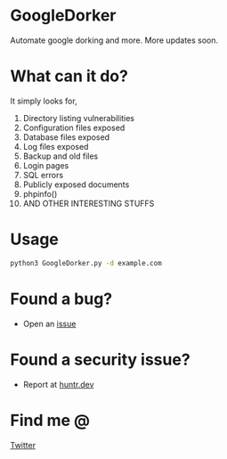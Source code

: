 # GoogleDorker
Automate google dorking and more. More updates soon.

# What can it do?
It simply looks for,
1) Directory listing vulnerabilities
2) Configuration files exposed
3) Database files exposed
4) Log files exposed
5) Backup and old files
6) Login pages
7) SQL errors
8) Publicly exposed documents
9) phpinfo()
10) AND OTHER INTERESTING STUFFS

# Usage
```bash
python3 GoogleDorker.py -d example.com
```

# Found a bug?
- Open an [issue](https://github.com/nerrorsec/GoogleDorker/issues)
# Found a security issue?
- Report at [huntr.dev](https://huntr.dev/bounties/disclose/?target=https://github.com/nerrorsec/GoogleDorker)

# Find me @
<a href="https://twitter.com/nerrorsec">Twitter</a>

